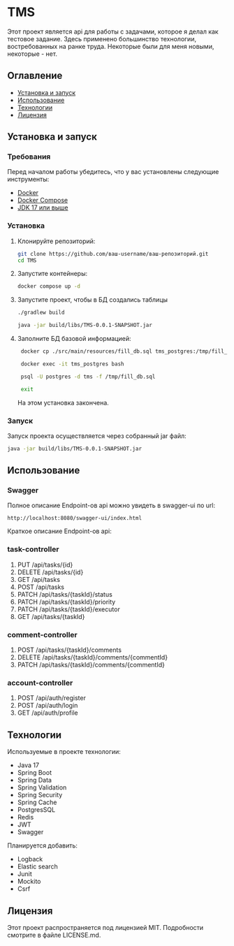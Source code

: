 # TMS

Этот проект является api для работы с задачами, которое я делал как тестовое задание.
Здесь применено большинство технологии, востребованных на ранке труда. Некоторые были для меня новыми, некоторые - нет.

## Оглавление

- [Установка и запуск](#установка-и-запуск)
- [Использование](#использование)
- [Технологии](#технологии)
- [Лицензия](#лицензия)

## Установка и запуск

### Требования

Перед началом работы убедитесь, что у вас установлены следующие инструменты:
- [Docker](https://docs.docker.com/get-docker/)
- [Docker Compose](https://docs.docker.com/compose/install/)
- [JDK 17 или выше](https://adoptium.net/temurin/releases/)

### Установка

1. Клонируйте репозиторий:

    ```bash
    git clone https://github.com/ваш-username/ваш-репозиторий.git
    cd TMS
    ```
   
2. Запустите контейнеры:

    ```bash
    docker compose up -d
    ```
    
3. Запустите проект, чтобы в БД создались таблицы

    ```bash
   ./gradlew build

   java -jar build/libs/TMS-0.0.1-SNAPSHOT.jar
    ```

4. Заполните БД базовой информацией:

   ```bash
    docker cp ./src/main/resources/fill_db.sql tms_postgres:/tmp/fill_db.sql

    docker exec -it tms_postgres bash

    psql -U postgres -d tms -f /tmp/fill_db.sql
   
    exit
    ```
   
   На этом установка закончена.

### Запуск

Запуск проекта осуществляется через собранный jar файл:

   ```bash
   java -jar build/libs/TMS-0.0.1-SNAPSHOT.jar
   ```

## Использование

### Swagger

Полное описание Endpoint-ов api можно увидеть в swagger-ui по url:

   ```url
   http://localhost:8080/swagger-ui/index.html
   ```

Краткое описание Endpoint-ов api:

### task-controller

1. PUT /api/tasks/{id}
2. DELETE /api/tasks/{id}
3. GET /api/tasks
4. POST /api/tasks
5. PATCH /api/tasks/{taskId}/status
6. PATCH /api/tasks/{taskId}/priority
7. PATCH /api/tasks/{taskId}/executor
8. GET /api/tasks/{taskId}

### comment-controller

1. POST /api/tasks/{taskId}/comments
2. DELETE /api/tasks/{taskId}/comments/{commentId}
3. PATCH /api/tasks/{taskId}/comments/{commentId}

### account-controller

1. POST /api/auth/register
2. POST /api/auth/login
3. GET /api/auth/profile

## Технологии

Используемые в проекте технологии:
- Java 17
- Spring Boot
- Spring Data
- Spring Validation
- Spring Security
- Spring Cache
- PostgresSQL
- Redis
- JWT
- Swagger

Планируется добавить:
- Logback
- Elastic search
- Junit
- Mockito 
- Csrf

## Лицензия

Этот проект распространяется под лицензией MIT. Подробности смотрите в файле LICENSE.md.